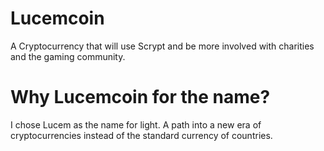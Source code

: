 Lucemcoin
=========

A Cryptocurrency that will use Scrypt and be more involved with charities and the gaming community.

Why Lucemcoin for the name?
=========

I chose Lucem as the name for light. A path into a new era of cryptocurrencies instead of the standard currency of countries. 
